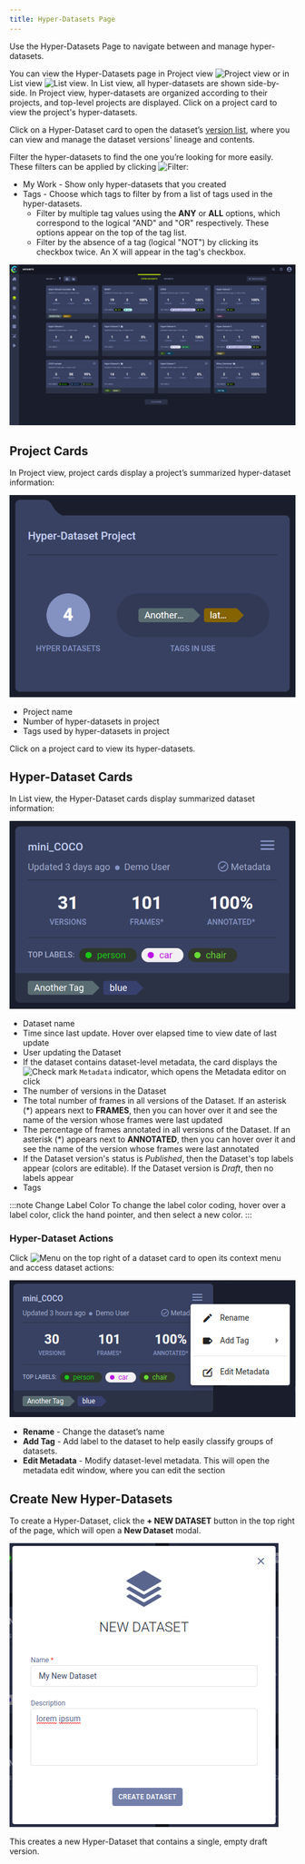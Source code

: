```yaml
---
title: Hyper-Datasets Page
---
```


Use the Hyper-Datasets Page to navigate between and manage hyper-datasets. 

You can view the Hyper-Datasets page in Project view <img src="/docs/latest/icons/ico-project-view.svg" alt="Project view" className="icon size-md" /> 
or in List view <img src="/docs/latest/icons/ico-flat-view.svg" alt="List view" className="icon size-md" />. In List 
view, all hyper-datasets are shown side-by-side. In Project view, hyper-datasets are organized according to their projects, and 
top-level projects are displayed. Click on a project card to view the project's hyper-datasets.

Click on a Hyper-Dataset card to open the dataset’s [version list](webapp_datasets_versioning.md), where you can view 
and manage the dataset versions' lineage and contents. 

Filter the hyper-datasets to find the one you’re looking for more easily. These filters can be applied by clicking <img src="/docs/latest/icons/ico-filter-off.svg" alt="Filter" className="icon size-md" />:
* My Work - Show only hyper-datasets that you created
* Tags - Choose which tags to filter by from a list of tags used in the hyper-datasets.
  * Filter by multiple tag values using the **ANY** or **ALL** options, which correspond to the logical "AND" and "OR" 
  respectively. These options appear on the top of the tag list.
  * Filter by the absence of a tag (logical "NOT") by clicking its checkbox twice. An X will appear in the tag's checkbox.


![Hyper-Dataset page](../../img/hyperdatasets/datasets_01.png)

## Project Cards

In Project view, project cards display a project’s summarized hyper-dataset information:

<div class="max-w-50">

![Hyper-Dataset project card](../../img/hyperdatasets/hyperdataset_project_card.png)

</div>

* Project name
* Number of hyper-datasets in project
* Tags used by hyper-datasets in project

Click on a project card to view its hyper-datasets.


## Hyper-Dataset Cards

In List view, the Hyper-Dataset cards display summarized dataset information: 

<div class="max-w-50">

![Hyper-Dataset card](../../img/hyperdatasets/hyperdataset_card.png)

</div>

* Dataset name
* Time since last update. Hover over elapsed time to view date of last update
* User updating the Dataset
* If the dataset contains dataset-level metadata, the card displays the <img src="/docs/latest/icons/ico-status-completed.svg" alt="Check mark" className="icon size-md space-sm" /> 
    `Metadata` indicator, which opens the Metadata editor on click 
* The number of versions in the Dataset
* The total number of frames in all versions of the Dataset. If an asterisk (\*) appears next to **FRAMES**, then you can hover over it and see the name of the version whose frames were last updated
* The percentage of frames annotated in all versions of the Dataset. If an asterisk (\*) appears next to **ANNOTATED**, then you can hover over it and see the name of the version whose frames were last annotated
* If the Dataset version's status is *Published*, then the Dataset's top labels appear (colors are editable). If the 
  Dataset version is *Draft*, then no labels appear
* Tags

:::note Change Label Color
To change the label color coding, hover over a label color, click the hand pointer, and then select a new color.
:::

### Hyper-Dataset Actions

Click <img src="/docs/latest/icons/ico-bars-menu.svg" alt="Menu" className="icon size-md space-sm" /> on the top right
of a dataset card to open its context menu and access dataset actions:  

<div class="max-w-50">

![Hyper-Dataset context menu](../../img/webapp_hyperdataset_card_context_menu.png)

</div>

* **Rename** - Change the dataset’s name
* **Add Tag** - Add label to the dataset to help easily classify groups of datasets.
* **Edit Metadata** - Modify dataset-level metadata. This will open the metadata edit window, where you can edit the section

## Create New Hyper-Datasets

To create a Hyper-Dataset, click the **+ NEW DATASET** button in the top right of the page, which will open a 
**New Dataset** modal.

![Hyper-Dataset creation modal](../../img/webapp_hyperdataset_creation.png)

This creates a new Hyper-Dataset that contains a single, empty draft version.
